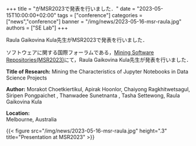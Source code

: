 +++
title = "がMSR2023で発表を行いました．"
date = "2023-05-15T10:00:00+02:00"
tags = ["conference"]
categories = ["news","conference"]
banner = "/img/news/2023-05-16-msr-raula.jpg"
authors = ["SE Lab"]
+++

Raula Gaikovina Kula先生がMSR2023で発表を行いました．

ソフトウェアに関する国際フォーラムである，[Mining Software Repositories(MSR2023)](https://conf.researchr.org/home/msr-2023)にて，Raula Gaikovina Kula先生が発表を行いました．

**Title of Research:** 
Mining the Characteristics of Jupyter Notebooks in Data Science Projects

**Author:** 
Morakot Choetkiertikul, Apirak Hoonlor, Chaiyong Ragkhitwetsagul, Siripen Pongpaichet , Thanwadee Sunetnanta , Tasha Settewong, Raula Gaikovina Kula

**Location:** <br>
Melbourne, Australia

{{< figure src="/img/news/2023-05-16-msr-raula.jpg" height=".3" title="Presentation at MSR2023" >}}
